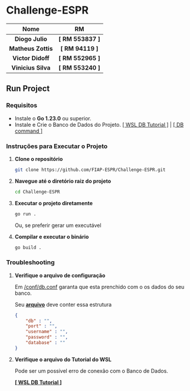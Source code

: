 # Challenge-ESPR

|Nome|RM|
|:-:|:-:|
|**Diogo Julio** | **[ RM 553837 ]**|
|**Matheus Zottis** | **[ RM 94119 ]**|
|**Victor Didoff** | **[ RM 552965 ]**|
|**Vinicius Silva** | **[ RM 553240 ]**|

## Run Project

### Requisitos
- Instale o **Go 1.23.0** ou superior.
- Instale e Crie o Banco de Dados do Projeto. [[ WSL DB Tutorial ]](./docs/DataBase.md) | [[ DB command ]](./db/sql/script.sql)

### Instruções para Executar o Projeto

1. **Clone o repositório**
   ```bash
   git clone https://github.com/FIAP-ESPR/Challenge-ESPR.git
   ```

2. **Navegue até o diretório raiz do projeto**
   ```bash
   cd Challenge-ESPR
   ```

3. **Executar o projeto diretamente**
    ```bash
    go run .
    ```

    Ou, se preferir gerar um executável

4. **Compilar e executar o binário**
    ```bash
    go build .
    ```

### Troubleshooting

1. **Verifique o arquivo de configuração**
    
    Em [/conf/db.conf](./conf/db.conf) garanta que esta prenchido com o os dados do seu banco.

    Seu **[arquivo](./conf/db.conf)** deve conter essa estrutura
    ```JSON
    {
        "db" : "",
        "port" : "",
        "username" : "",
        "password" : "",
        "database" : ""
    }
    ```

2. **Verifique o arquivo do Tutorial do WSL**

    Pode ser um possivel erro de conexão com o Banco de Dados.

    [**[ WSL DB Tutorial ]**](./docs/DataBase.md)